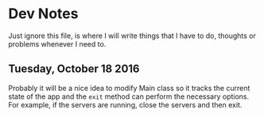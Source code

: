 Dev Notes
=========

Just ignore this file, is where I will write things that I have to do, thoughts or problems whenever I need to.

Tuesday, October 18 2016
------------------------
Probably it will be a nice idea to modify Main class so it tracks the current state of the app and the `exit` method
can perform the necessary options.
For example, if the servers are running, close the servers and then exit.